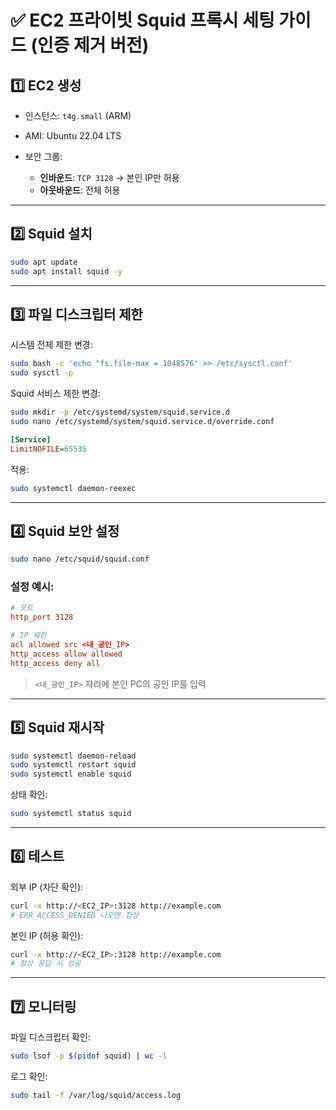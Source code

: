 # ✅ EC2 프라이빗 Squid 프록시 세팅 가이드 (인증 제거 버전)

## 1️⃣ EC2 생성

- 인스턴스: `t4g.small` (ARM)
- AMI: Ubuntu 22.04 LTS
- 보안 그룹:

  - **인바운드**: `TCP 3128` → 본인 IP만 허용
  - **아웃바운드**: 전체 허용

---

## 2️⃣ Squid 설치

```bash
sudo apt update
sudo apt install squid -y
```

---

## 3️⃣ 파일 디스크립터 제한

시스템 전체 제한 변경:

```bash
sudo bash -c 'echo "fs.file-max = 1048576" >> /etc/sysctl.conf'
sudo sysctl -p
```

Squid 서비스 제한 변경:

```bash
sudo mkdir -p /etc/systemd/system/squid.service.d
sudo nano /etc/systemd/system/squid.service.d/override.conf
```

```ini
[Service]
LimitNOFILE=65535
```

적용:

```bash
sudo systemctl daemon-reexec
```

---

## 4️⃣ Squid 보안 설정

```bash
sudo nano /etc/squid/squid.conf
```

### 설정 예시:

```conf
# 포트
http_port 3128

# IP 제한
acl allowed src <내_공인_IP>
http_access allow allowed
http_access deny all
```

> `<내_공인_IP>` 자리에 본인 PC의 공인 IP를 입력

---

## 5️⃣ Squid 재시작

```bash
sudo systemctl daemon-reload
sudo systemctl restart squid
sudo systemctl enable squid
```

상태 확인:

```bash
sudo systemctl status squid
```

---

## 6️⃣ 테스트

외부 IP (차단 확인):

```bash
curl -x http://<EC2_IP>:3128 http://example.com
# ERR_ACCESS_DENIED 나오면 정상
```

본인 IP (허용 확인):

```bash
curl -x http://<EC2_IP>:3128 http://example.com
# 정상 응답 시 성공
```

---

## 7️⃣ 모니터링

파일 디스크립터 확인:

```bash
sudo lsof -p $(pidof squid) | wc -l
```

로그 확인:

```bash
sudo tail -f /var/log/squid/access.log
```
